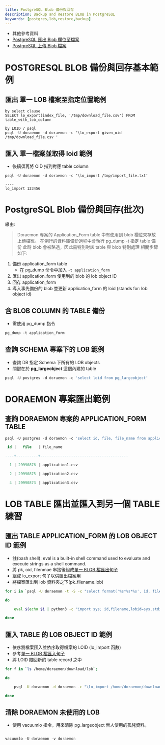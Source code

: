 ```yaml
---
title: PostgreSQL Blob 備份與回存
description: Backup and Restore BLOB in PostgreSQL
keywords: [postgres,lob,restore,backup]
---
```


* 其他參考資料
* [PostgreSQL 匯出 Blob 欄位至檔案](./Postgres_Export_Blob_to_File)
* [PostgreSQL 上傳 Blob 檔案](./Postgres_Import_Blob_from_File)


# POSTGRESQL BLOB 備份與回存基本範例
## __匯出__ 單一 LOB 檔案至指定位置範例<span id="single-clause-export"></span>

```
by select clause
SELECT lo_export(index_file, '/tmp/download_file.csv') FROM table_with_lob_column

by LOID / psql
psql -U doraemon -d doraemon -c '\lo_export given_oid /tmp/download_file.csv '

```

## __匯入__ 單一檔案並取得 loid 範例<span id="single-clause-import"></span>
* 後續須再將 OID 指到對應 table column
```
psql -U doraemon -d doraemon -c '\lo_import /tmp/import_file.txt'

----
lo_import 123456
```


# PostgreSQL Blob 備份與回存(批次)

緣由: 
> Doraemon 專案的 Application_Form table 中有使用到 blob 欄位來存放上傳檔案。
> 在例行的資料庫備份過程中會執行 pg_dump -t 指定 table 備份
> 此時 blob 會被略過，因此需特別對該 table 與 blob 特別處理
> 相關步驟如下:

1. 備份 application_form table
    * 在 pg_dump 命令中加入 `-t application_form`
1. 匯出 application_form 使用到的 blob 的 lob object ID
1. 回存 application_form
1. 導入事先備份的 blob 並更新 application_form 的 loid (stands for: lob object id)


## 含 BLOB COLUMN 的 TABLE 備份
* 需使用 pg_dump 指令

```sql
pg_dump -t application_form
```


## 查詢 SCHEMA 專案下的 LOB 範例
* 查詢 DB 指定 Schema 下所有的 LOB objects
* 關鍵在於 __pg_largeobject__ 這個內建的 table

```sql
psql -U postgres -d doraemon -c 'select loid from pg_largeobject'
```


# DORAEMON 專案匯出範例

## 查詢 DORAEMON 專案的 APPLICATION_FORM TABLE

```sql
psql -U postgres -d doraemon -c 'select id, file, file_name from application_form where file is not null order by id'

 id |   file   | file_name                

----+----------+----------------------------------------

  1 | 29990876 | application1.csv

  2 | 29990875 | application2.csv

  4 | 29990873 | application3.csv

```

# LOB TABLE 匯出並匯入到另一個 TABLE 練習

## 匯出 TABLE APPLICATION_FORM 的 LOB OBJECT ID 範例

* 註(bash shell): eval is a built-in shell command used to evaluate and execute strings as a shell command.
* 將 pk, oid, filenmae 串接後組成[單一 BLOB 檔匯出句子](#single-clause-export)
* 組成 lo_export 句子以供匯出檔案用
* 將檔案匯出到 lob 資料夾之下(pk_filename.lob)

```bash shell
for i in `psql -U doraemon -t -S -c "select format('%s*%s*%s', id, file_name, file) from application_form where file is not null"`;

do

    eval $(echo $i | python3 -c "import sys; id,filename,lobid=sys.stdin.read().split('*'); print('psql -U doraemon -c \'\\lo_export %s /home/doraemon/download/lob/%s_%s.lob\''%(lobid.strip(), id.strip(), filename.strip()))");

done
```


## 匯入 TABLE 的 LOB OBJECT ID 範例

* 依序將檔案匯入並依序取得檔案的 LOID (lo_import 函數)
* 參考[單一 BLOB 檔匯入句子](#single-clause-import)
* 將 LOID 餵回新的 table record 之中

```bash shell
for f in `ls /home/doraemon/download/lob`;

do

    psql -U doraemon -d doraemon -c "\lo_import /home/doraemon/download/lob/$f" | python3 -c 'import sys;uid, _ = sys.argv[1].split("_", 1);print("update application_form set file = %s where id = %s" % (sys.stdin.read().replace("lo_import ", "").strip(), uid))' $f | psql -U doraemon ;

done
```


## 清除 DORAEMON 未使用的 LOB

* 使用 vacuumlo 指令，用來清除 pg_largeobject 無人使用的孤兒資料。

```sql

vacuumlo -U doraemon -v doraemon

```

